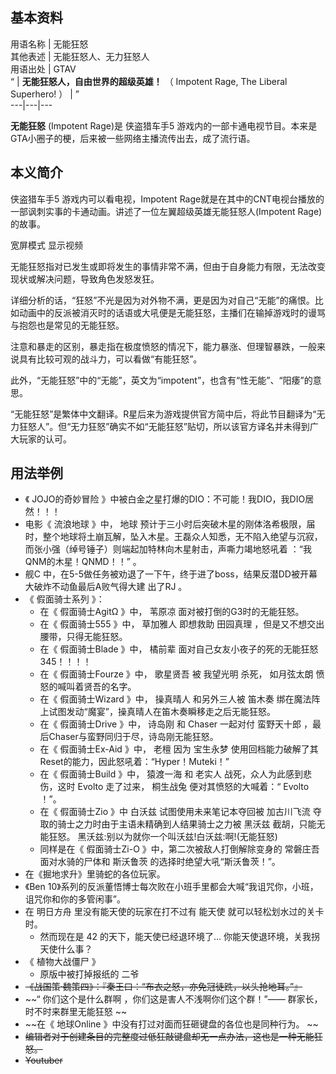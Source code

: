 **基本资料**  
---  
用语名称  |  无能狂怒   
其他表述  |  无能狂怒人、无力狂怒人   
用语出处  |  GTAV   
“  |  **无能狂怒人，自由世界的超级英雄！** （  Impotent Rage, The Liberal Superhero!  ）  |  ”   
---|---|---  
  
**无能狂怒** (Impotent Rage)是  侠盗猎车手5
游戏内的一部卡通电视节目。本来是GTA小圈子的梗，后来被一些网络主播流传出去，成了流行语。

##  本义简介

侠盗猎车手5  游戏内可以看电视，Impotent
Rage就是在其中的CNT电视台播放的一部讽刺实事的卡通动画。讲述了一位左翼超级英雄无能狂怒人(Impotent Rage)的故事。

宽屏模式  显示视频

无能狂怒指对已发生或即将发生的事情非常不满，但由于自身能力有限，无法改变现状或解决问题，导致角色发怒发狂。

详细分析的话，“狂怒”不光是因为对外物不满，更是因为对自己“无能”的痛恨。比如动画中的反派被消灭时的话语或大吼便是无能狂怒，主播们在输掉游戏时的谩骂与抱怨也是常见的无能狂怒。

注意和暴走的区别，暴走指在极度愤怒的情况下，能力暴涨、但理智暴跌，一般来说具有比较可观的战斗力，可以看做“有能狂怒”。

此外，“无能狂怒”中的“无能”，英文为“impotent”，也含有“性无能”、“阳痿”的意思。

“无能狂怒”是繁体中文翻译。R星后来为游戏提供官方简中后，将此节目翻译为“无力狂怒人”。但“无力狂怒”确实不如“无能狂怒”贴切，所以该官方译名并未得到广大玩家的认可。

##  用法举例

  * 《  JOJO的奇妙冒险  》中被白金之星打爆的DIO：不可能！我DIO，我DIO居然！！！ 
  * 电影《  流浪地球  》中，  地球  预计于三小时后突破木星的刚体洛希极限，届时，整个地球将土崩瓦解，坠入木星。王磊众人知悉，无不陷入绝望与沉寂，而张小强（绰号锤子）则端起加特林向木星射击，声嘶力竭地怒吼着  ：“我QNM的木星！QNMD！！”  。 
  * 舰C  中，在5-5做任务被劝退了一下午，终于进了boss，结果反潜DD被开幕大破炸不动鱼最后A败气得大建  出了RJ  。 
  * 《  假面骑士系列  》： 
    * 在《  假面骑士AgitΩ  》中，  苇原凉  面对被打倒的G3时的无能狂怒。 
    * 在《  假面骑士555  》中，  草加雅人  即想救助  田园真理  ，但是又不想交出腰带，只得无能狂怒。 
    * 在《  假面骑士Blade  》中，  橘前辈  面对自己女友小夜子的死的无能狂怒  345！！！！ 
    * 在《  假面骑士Fourze  》中，  歌星贤吾  被  我望光明  杀死，  如月弦太朗  愤怒的喊叫着贤吾的名字。 
    * 在《  假面骑士Wizard  》中，  操真晴人  和另外三人被  笛木奏  绑在魔法阵上试图发动“魔宴”，操真晴人在笛木奏瞬移走之后无能狂怒。 
    * 在《  假面骑士Drive  》中，  诗岛刚  和  Chaser  一起对付  蛮野天十郎  ，最后Chaser与蛮野同归于尽，诗岛刚无能狂怒。 
    * 在《  假面骑士Ex-Aid  》中，  老檀  因为  宝生永梦  使用回档能力破解了其Reset的能力，因此怒吼着：“Hyper！Muteki！” 
    * 在《  假面骑士Build  》中，  猿渡一海  和  老实人  战死，众人为此感到悲伤，这时  Evolto  走了过来，  桐生战兔  便对其愤怒的大喊着：“  Evolto  ！”。 
    * 在《  假面骑士Zio  》中  白沃兹  试图使用未来笔记本夺回被  加古川飞流  夺取的骑士之力时由于主语未精确到人结果骑士之力被  黑沃兹  截胡，只能无能狂怒。  黑沃兹:别以为就你一个叫沃兹!白沃兹:啊!(无能狂怒) 
    * 同样是在《  假面骑士Zi-O  》中，第二次被敌人打倒解除变身的  常磐庄吾  面对水骑的尸体和  斯沃鲁茨  的选择时绝望大吼“斯沃鲁茨！”。 
  * 在《掘地求升》里骑蛇的各位玩家。 
  * 《Ben 10》系列的反派董悟博士每次败在小班手里都会大喊“我诅咒你，小班，诅咒你和你的多管闲事”。 
  * 在  明日方舟  里没有能天使的玩家在打不过有  能天使  就可以轻松划水过的关卡时。 
    * 然而现在是  42  的天下，能天使已经退环境了...  你能天使退环境，关我拐天使什么事？ 
  * 《  植物大战僵尸  》 
    * 原版中被打掉报纸的  二爷 
  * ~~《战国策·魏策四》：『秦王曰：“布衣之怒，亦免冠徒跣，以头抢地耳。”』~~
  * ~~“ 你们这个是什么群啊  ，你们这是害人不浅啊你们这个群！”——  群家长，时不时来群里无能狂怒  ~~
  * ~~在《 地球Online  》中没有打过对面而狂砸键盘的各位也是同种行为。 ~~
  * ~~编辑者对于创建条目的完整度过低狂敲键盘却无一点办法，这也是一种无能狂怒。~~
  * ~~Youtuber~~